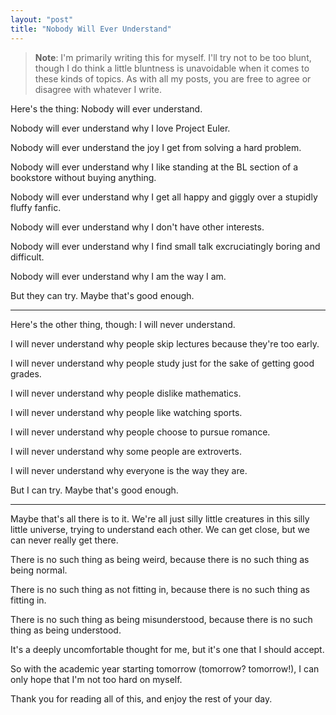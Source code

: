 ```yaml
---
layout: "post"
title: "Nobody Will Ever Understand"
---
```


> **Note**: I'm primarily writing this for myself. I'll try not to be too blunt, though I do think a little bluntness is unavoidable when it comes to these kinds of topics. As with all my posts, you are free to agree or disagree with whatever I write.

Here's the thing: Nobody will ever understand.

Nobody will ever understand why I love Project Euler.

Nobody will ever understand the joy I get from solving a hard problem.

Nobody will ever understand why I like standing at the BL section of a bookstore without buying anything.

Nobody will ever understand why I get all happy and giggly over a stupidly fluffy fanfic.

Nobody will ever understand why I don't have other interests.

Nobody will ever understand why I find small talk excruciatingly boring and difficult.

Nobody will ever understand why I am the way I am.

But they can try. Maybe that's good enough.

---

Here's the other thing, though: I will never understand.

I will never understand why people skip lectures because they're too early.

I will never understand why people study just for the sake of getting good grades.

I will never understand why people dislike mathematics.

I will never understand why people like watching sports.

I will never understand why people choose to pursue romance.

I will never understand why some people are extroverts.

I will never understand why everyone is the way they are.

But I can try. Maybe that's good enough.

---

Maybe that's all there is to it. We're all just silly little creatures in this silly little universe, trying to understand each other. We can get close, but we can never really get there.

There is no such thing as being weird, because there is no such thing as being normal.

There is no such thing as not fitting in, because there is no such thing as fitting in.

There is no such thing as being misunderstood, because there is no such thing as being understood.

It's a deeply uncomfortable thought for me, but it's one that I should accept.

So with the academic year starting tomorrow (tomorrow? tomorrow!), I can only hope that I'm not too hard on myself.

Thank you for reading all of this, and enjoy the rest of your day.
